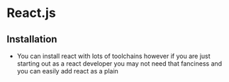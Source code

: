 # React.js

## Installation

- You can install react with lots of toolchains however if you are just starting out as a react developer you may not need that fanciness and you can easily add react as a plain <script> text like this:
  ```html
  
  ```
  And you can download them with CDNs
  ```html
  
  ```
  
- Or you can use the following toolchain to add react-app to your web app:
  ```
  $ npx create react-app app-name
  $ cd app-name
  $ npm start
  ```
  Note that npx is not a typo it is a package runner tool that comes with npm
  
## Intorduction to JSX
  
- Consider this varialbe declaration:
  ```js
  const element = <h1>Hello World</h1>;
  ```
  This sytax is neither html or javascript string. This is called the `JSX`. It is reccomended to be used with react to describe what the UI should look like. JSX is not a template langauge it comes with the full power of javascript. Remember JSX is not a necessary towork with React but it makes it so easy for developing UI why shouldnt you use it.
  
  You can also embed different javascript variables into your html markup in the jsx like the following:
  ```js
  const name = 'john';
  const element = <h1>Hi {name}</h1>;
  ```
  You can put any valid javascript expression into curly bracekts and embed them into your html elements use ifs, for loops and all kind of things:
  ```js
  const element = <img src={user.avatarUrl}></img>
  
  // or your element can contain children 
  
  const element = (
  <div>
    <h1>Hello!</h1>
    <h2>Good to see you here.</h2>
  </div>
  );
  ```
  while writing JSX it is neither javascript nor html so you have to use its own syntax with its html/js/markup code dont worry it is not that comlicated you just tweak things here and there. For example you have to put camelcCased letters for attributes and put `Name` as a suffix (after) the attribute, see the following code:
  ```js
  const element = <h1 className="foo">lorem ipsum</h1>;
  ```
 
 - JSX represents react objects so this fancy word means to these two snippets are actually the same:
   ```js
   // jsx version
   const element = (
      <h1 className='foo'>Hello world</h1>
   );
   ```
   is as same as:
   ```js
   // react without jsx
   const element = React.createElement(
    'h1',
    {className: 'foo'},
    'Hello World',
   );
   ```
   Now do you see why using jsx is way much more simpler to use and visualize in your head what the UI is gonna look like!
   
 ## Rendering Elements
 
 - Elements are the smallest building blocks of React Apps. Dont worry React DOM handles the connection between the broswer DOM API. Do not confuse the `elements` with `compnonents` they are different things, components are made up of elements.
 
- To simply render a react elemenet you can do the following lets say you have a div element that has a id of foo
  ```html
  <div id='foo'></div> 
  ```
  and it is empty becase react will render its content from jsx code but in order to fill the element we need to use reacts `.redner()` function:
  ```js
  const element = <h1>Hello World</h1>
  ReactDOM.render(element, document.getElementById('foo');
  ```
  
  
 
  
